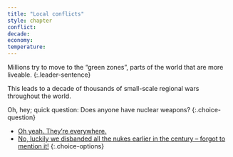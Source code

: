 ```yaml
---
title: "Local conflicts"
style: chapter
conflict: 
decade: 
economy: 
temperature: 
---
```


Millions try to move to the “green zones”, parts of the world that are more liveable. 
{:.leader-sentence}

This leads to a decade of thousands of small-scale regional wars throughout the world.

Oh, hey; quick question: Does anyone have nuclear weapons?
{:.choice-question}

- [Oh yeah. They’re everywhere.](chapter_nukes.html)
- [No, luckily we disbanded all the nukes earlier in the century – forgot to mention it!](chapter_small-scale-conflict.html)
{:.choice-options}
